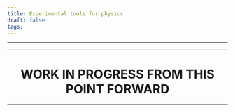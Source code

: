 ```yaml
---
title: Experimental tools for physics
draft: false
tags:
---
```

---


---

<h1 style="text-align:center">WORK IN PROGRESS FROM THIS POINT FORWARD</h1>

---
